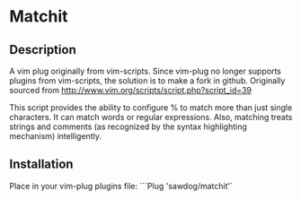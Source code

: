 # Matchit

## Description

A vim plug originally from vim-scripts. Since vim-plug no longer 
supports plugins from vim-scripts, the solution is to make a fork in github. 
Originally sourced from http://www.vim.org/scripts/script.php?script_id=39

This script provides the ability to configure % to match more than just
single characters.  It can match words or regular expressions.
Also, matching treats strings and comments (as recognized by the
syntax highlighting mechanism) intelligently.

## Installation

Place in your vim-plug plugins file:
```Plug 'sawdog/matchit'`

